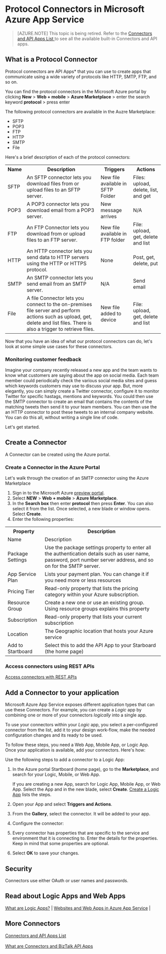 <properties 
	pageTitle="Microsoft Azure API Apps Protocol Connectors | API Apps microservice" 
	description="Learn how to create Microsoft Azure Protocol Connector API Apps and add the API App to your logic App; microservices" 
	services="app-service\logic" 
	documentationCenter="" 
	authors="MandiOhlinger" 
	manager="dwrede" 
	editor=""/>

<tags 
	ms.service="app-service-logic" 
	ms.workload="integration" 
	ms.tgt_pltfrm="na" 
	ms.devlang="na" 
	ms.topic="article" 
	ms.date="07/08/2015" 
	ms.author="deonhe"/>


# Protocol Connectors in Microsoft Azure App Service

> [AZURE.NOTE] This topic is being retired. Refer to the [Connectors and API Apps List ](app-service-logic-connectors-list.md) to see all the available built-in Connectors and API apps. 

## What is a Protocol Connector
Protocol connectors are API Apps* that you can use to create apps that communicate using a wide variety of protocols like HTTP, SMTP, FTP, and so on. 

You can find the protocol connectors in the Microsoft Azure portal by clicking **New** > **Web + mobile** > **Azure Marketplace** > enter the search keyword **protocol** > press enter

The following protocol connectors are available in the Auzre Marketplace:

- SFTP
- POP3
- FTP
- HTTP
- SMTP
- File

Here's a brief description of each of the protocol connectors:

<table>
<tr>
<th> Name</th>
<th> Description</th>
<th> Triggers</th>
<th> Actions</th>

<tr>
<td>SFTP
<td>An SFTP connector lets you download files from or upload files to an SFTP server.
<td>New file available in SFTP Folder

<td>Files: upload, delete, list, and get 

</tr>

<tr>
<td>POP3
<td>A POP3 connector lets you download email from a POP3 server.
<td>New message arrives
<td>N/A
</tr>

<tr>
<td>FTP
<td>An FTP Connector lets you download from or upload files to an FTP server.
<td>New file available in FTP folder
<td>File: upload, get, delete and list
</tr>

<tr>
<td>HTTP
<td>An HTTP connector lets you send data to HTTP servers using the HTTP or HTTPS protocol.
<td>None
<td>Post, get, delete, put
</tr>

<tr>
<td>SMTP
<td>An SMTP connector lets you send email from an SMTP server.
<td>N/A
<td>Send email
</tr>

<tr>
<td>File
<td>A file Connector lets you connect to the on-premises file server and perform actions such as upload, get, delete and list files. There is also a trigger to retrieve files.
<td>New file added to device
<td>File: upload, get, delete and list
</tr>


</table>

Now that you have an idea of what our protocol connectors can do, let's look at some simple use cases for these connectors.

### Monitoring customer feedback ###
Imagine your company recently released a new app and the team wants to know what customers are saying about the app on social media. Each team member could periodically check the various social media sites and guess which keywords customers may use to discuss your app. But, more elegantly, you can simply create a Twitter connector, configure it to monitor Twitter for specific hastags, mentions and keywords. You could then use the SMTP connector to create an email that contains the contents of the matching tweets then send it to your team members. You can then use the an HTTP connector to post these tweets to an internal company website. You can do this all, without writing a single line of code.  

Let's get started. 

## Create a Connector

A Connector can be created using the Azure portal.

### Create a Connector in the Azure Portal

Let's walk through the creation of an SMTP connector using the Azure Marketplace

1. Sign in to the Microsoft Azure [preview portal](https://portal.azure.com).
2. Select **NEW** > **Web + mobile** > **Azure Marketplace**.
3. In the **Search box** then enter **protocol** then press **Enter**. You can also select it from the list. Once selected, a new blade or window opens. Select **Create**. 
4. Enter the following properties:

<table>
<tr><th>Property</th> <th>Description</th> </tr>
<tr><td>Name</td> <td>Description</td> </tr>
<tr><td>Package Settings</td> <td>Use the package settings property to enter all the authentication details such as user name, password, port number server address, and so on for the SMTP server. </td> </tr>
<tr><td>App Service Plan</td> <td>Lists your payment plan. You can change it if you need more or less resources</th> </td>
<tr><td>Pricing Tier</td> <td>Read-only property that lists the pricing category within your Azure subscription.</td> </tr>
<tr><td>Resource Group</td> <td>Create a new one or use an existing group. Using resource groups explains this property</td> </tr>
<tr><td>Subscription</td> <td>Read-only property that lists your current subscription</td> </tr>
<tr><td>Location</td> <td>The Geographic location that hosts your Azure service</th> </td>
<tr><td>Add to Startboard</td> <td>Select this to add the API App to your Starboard (the home page)</td></tr>
</table> 

### Access connectors using REST APIs
[Access connectors with REST APIs](http://go.microsoft.com/fwlink/p/?LinkId=529766)

## Add a Connector to your application 
Microsoft Azure App Service exposes different application types that can use these Connectors. For example, you can create a *Logic* app by combining one or more of your connectors *logically* into a single app.

To use your connectors within your *Logic* app, you select a per-configured connector from the list, add it to your design work-flow, make the needed configuration changes and its ready to be used. 

To follow these steps, you need a Web App, Mobile App, or Logic App. Once your application is available, add your connectors. Here's how:

Use the following steps to add a connector to a Logic App: 

1. In the Azure portal Startboard (home page), go to the **Marketplace**, and search for your  Logic, Mobile, or Web App. 

	If you are creating a new App, search for Logic App, Mobile App, or Web App. Select the App and in the new blade, select **Create**. [Create a Logic App](app-service-logic-create-a-logic-app.md) lists the steps. 

2. Open your App and select **Triggers and Actions**. 
3. From the **Gallery**, select the connector. It will be added to your app.
4. Configure the connector:
5. Every connector has properties that are specific to the service and environment that it is connecting to. Enter the details for the properties. Keep in mind that some properties are optional.
6. Select **OK** to save your changes.


## Security
Connectors use either OAuth or user names and passwords.

## Read about Logic Apps and Web Apps
[What are Logic Apps?](app-service-logic-what-are-logic-apps.md) |
[Websites and Web Apps in Azure App Service](../app-service-web/app-service-web-overview.md) |


## More Connectors

[Connectors and API Apps List](app-service-logic-connectors-list.md)<br/><br/>
[What are Connectors and BizTalk API Apps](app-service-logic-what-are-biztalk-api-apps.md)
 
